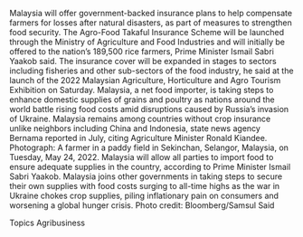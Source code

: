 Malaysia will offer government-backed insurance plans to help compensate farmers for losses after natural disasters, as part of measures to strengthen food security.
The Agro-Food Takaful Insurance Scheme will be launched through the Ministry of Agriculture and Food Industries and will initially be offered to the nation’s 189,500 rice farmers, Prime Minister Ismail Sabri Yaakob said.
The insurance cover will be expanded in stages to sectors including fisheries and other sub-sectors of the food industry, he said at the launch of the 2022 Malaysian Agriculture, Horticulture and Agro Tourism Exhibition on Saturday.
Malaysia, a net food importer, is taking steps to enhance domestic supplies of grains and poultry as nations around the world battle rising food costs amid disruptions caused by Russia’s invasion of Ukraine. Malaysia remains among countries without crop insurance unlike neighbors including China and Indonesia, state news agency Bernama reported in July, citing Agriculture Minister Ronald Kiandee.
Photograph: A farmer in a paddy field in Sekinchan, Selangor, Malaysia, on Tuesday, May 24, 2022. Malaysia will allow all parties to import food to ensure adequate supplies in the country, according to Prime Minister Ismail Sabri Yaakob. Malaysia joins other governments in taking steps to secure their own supplies with food costs surging to all-time highs as the war in Ukraine chokes crop supplies, piling inflationary pain on consumers and worsening a global hunger crisis. Photo credit: Bloomberg/Samsul Said

Topics
Agribusiness
